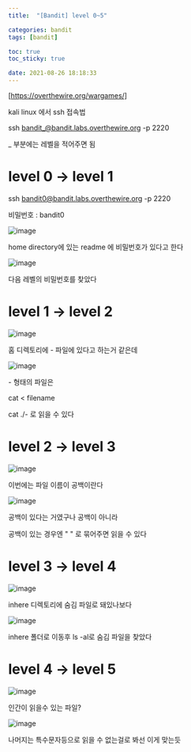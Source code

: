 ```yaml
---
title:  "[Bandit] level 0~5"

categories: bandit
tags: [bandit]

toc: true
toc_sticky: true

date: 2021-08-26 18:18:33
---
```


[https://overthewire.org/wargames/]

kali linux 에서 ssh 접속법

ssh bandit_@bandit.labs.overthewire.org -p 2220

_ 부분에는 레벨을 적어주면 됨

# level 0 → level 1

ssh bandit0@bandit.labs.overthewire.org -p 2220

비밀번호 : bandit0

![image](https://user-images.githubusercontent.com/69203345/130926147-4b430932-5216-4dad-9804-72dd892a4d88.png)

home directory에 있는 readme 에 비밀번호가 있다고 한다

![image](https://user-images.githubusercontent.com/69203345/130926488-713b3a14-42cd-42a0-9f06-da0d1fd67d3d.png)

다음 레벨의 비밀번호를 찾았다

# level 1 → level 2

![image](https://user-images.githubusercontent.com/69203345/130928962-050bad83-8d38-4c07-9405-53da30574346.png)

홈 디렉토리에 - 파일에 있다고 하는거 같은데

![image](https://user-images.githubusercontent.com/69203345/130929744-d60a7420-1c02-4f91-ad0f-9c44d8f8d2b5.png)

\- 형태의 파일은 

cat < filename

cat ./- 로 읽을 수 있다

# level 2 → level 3

![image](https://user-images.githubusercontent.com/69203345/130930127-eff06216-b7f3-4f60-b614-144d82ac29df.png)

이번에는 파일 이름이 공백이란다

![image](https://user-images.githubusercontent.com/69203345/130930329-a0e9fb7b-be8f-477f-9c2b-6885bc65e43e.png)

공백이 있다는 거였구나 공백이 아니라

공백이 있는 경우엔 " " 로 묶어주면 읽을 수 있다

# level 3 → level 4

![image](https://user-images.githubusercontent.com/69203345/130931782-9fd3af49-8c4c-4ca1-9b72-1ae35b72b88c.png)

inhere 디렉토리에 숨김 파일로 돼있나보다

![image](https://user-images.githubusercontent.com/69203345/130932164-6a3ff1a8-0d0f-4134-b55b-b0ca07d350b6.png)

inhere 폴더로 이동후 ls -al로 숨김 파일을 찾았다

# level 4 → level 5

![image](https://user-images.githubusercontent.com/69203345/130936226-4823d45b-39f2-4ff1-9ba7-5c8cab01d020.png)

인간이 읽을수 있는 파일?

![image](https://user-images.githubusercontent.com/69203345/130936772-e8f56b7f-28b0-4839-8441-3c732a15383a.png)

나머지는 특수문자등으로 읽을 수 없는걸로 봐선 이게 맞는듯